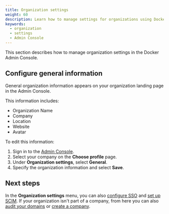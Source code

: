 ```yaml
---
title: Organization settings
weight: 60
description: Learn how to manage settings for organizations using Docker Admin Console.
keywords:
  - organization
  - settings
  - Admin Console
---
```


<Include file="admin-early-access.md" />

This section describes how to manage organization settings in the Docker Admin Console.

## Configure general information

General organization information appears on your organization landing page in the Admin Console.

This information includes:

- Organization Name
- Company
- Location
- Website
- Avatar

To edit this information:

1. Sign in to the [Admin Console](https://admin.docker.com).
2. Select your company on the **Choose profile** page.
3. Under **Organization settings**, select **General**.
4. Specify the organization information and select **Save**.

## Next steps

In the **Organization settings** menu, you can also [configure SSO](../../security/for-admins/single-sign-on/configure/) and [set up SCIM](../../security/for-admins/provisioning/scim.md). If your organization isn't part of a company, from here you can also [audit your domains](../../security/for-admins/domain-audit.md) or [create a company](new-company.md).
